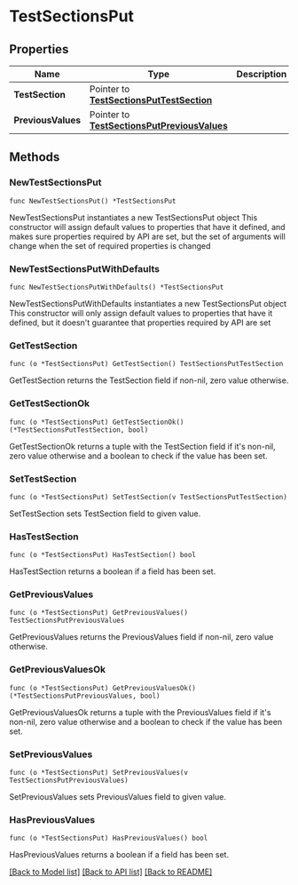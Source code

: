 # TestSectionsPut

## Properties

Name | Type | Description | Notes
------------ | ------------- | ------------- | -------------
**TestSection** | Pointer to [**TestSectionsPutTestSection**](TestSectionsPutTestSection.md) |  | [optional] 
**PreviousValues** | Pointer to [**TestSectionsPutPreviousValues**](TestSectionsPutPreviousValues.md) |  | [optional] 

## Methods

### NewTestSectionsPut

`func NewTestSectionsPut() *TestSectionsPut`

NewTestSectionsPut instantiates a new TestSectionsPut object
This constructor will assign default values to properties that have it defined,
and makes sure properties required by API are set, but the set of arguments
will change when the set of required properties is changed

### NewTestSectionsPutWithDefaults

`func NewTestSectionsPutWithDefaults() *TestSectionsPut`

NewTestSectionsPutWithDefaults instantiates a new TestSectionsPut object
This constructor will only assign default values to properties that have it defined,
but it doesn't guarantee that properties required by API are set

### GetTestSection

`func (o *TestSectionsPut) GetTestSection() TestSectionsPutTestSection`

GetTestSection returns the TestSection field if non-nil, zero value otherwise.

### GetTestSectionOk

`func (o *TestSectionsPut) GetTestSectionOk() (*TestSectionsPutTestSection, bool)`

GetTestSectionOk returns a tuple with the TestSection field if it's non-nil, zero value otherwise
and a boolean to check if the value has been set.

### SetTestSection

`func (o *TestSectionsPut) SetTestSection(v TestSectionsPutTestSection)`

SetTestSection sets TestSection field to given value.

### HasTestSection

`func (o *TestSectionsPut) HasTestSection() bool`

HasTestSection returns a boolean if a field has been set.

### GetPreviousValues

`func (o *TestSectionsPut) GetPreviousValues() TestSectionsPutPreviousValues`

GetPreviousValues returns the PreviousValues field if non-nil, zero value otherwise.

### GetPreviousValuesOk

`func (o *TestSectionsPut) GetPreviousValuesOk() (*TestSectionsPutPreviousValues, bool)`

GetPreviousValuesOk returns a tuple with the PreviousValues field if it's non-nil, zero value otherwise
and a boolean to check if the value has been set.

### SetPreviousValues

`func (o *TestSectionsPut) SetPreviousValues(v TestSectionsPutPreviousValues)`

SetPreviousValues sets PreviousValues field to given value.

### HasPreviousValues

`func (o *TestSectionsPut) HasPreviousValues() bool`

HasPreviousValues returns a boolean if a field has been set.


[[Back to Model list]](../README.md#documentation-for-models) [[Back to API list]](../README.md#documentation-for-api-endpoints) [[Back to README]](../README.md)



